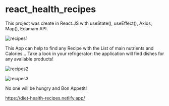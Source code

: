 # react_health_recipes

This project was create in React.JS with useState(), useEffect(), Axios, Map(), Edamam API.

![recipes1](https://user-images.githubusercontent.com/91973134/186171765-aed14436-d82d-4483-9acc-746051fd893b.jpg)

This App can help to find any Recipe with the List of main nutrients and Calories... Take a look in your refrigerator: the application will find dishes for any available products!

![recipes2](https://user-images.githubusercontent.com/91973134/186171853-994d507f-2df5-4067-a9a6-d320d81439b0.jpg)

![recipes3](https://user-images.githubusercontent.com/91973134/186171974-e427e1fd-3ed6-47e9-94c2-95d25d0d3cc9.jpg)

No one will be hungry and Bon Appetit!

https://diet-health-recipes.netlify.app/
